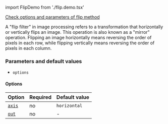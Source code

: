 import FlipDemo from './flip.demo.tsx'

[Check options and parameters of flip method](https://image-js.github.io/image-js-typescript/classes/Image.html#flip 'github.io link')

A "flip filter" in image processing refers to a transformation that horizontally or vertically flips an image. This operation is also known as a "mirror" operation. Flipping an image horizontally means reversing the order of pixels in each row, while flipping vertically means reversing the order of pixels in each column.

<FlipDemo />

### Parameters and default values

- `options`

#### Options

| Option                                                                                    | Required | Default value |
| ----------------------------------------------------------------------------------------- | -------- | ------------- |
| [`axis`](https://image-js.github.io/image-js-typescript/interfaces/FlipOptions.html#axis) | no       | `horizontal`  |
| [`out`](https://image-js.github.io/image-js-typescript/interfaces/FlipOptions.html#out)   | no       | -             |
